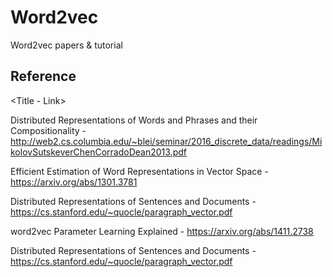 # Word2vec
Word2vec papers &amp; tutorial

## Reference
\<Title - Link>

Distributed Representations of Words and Phrases and their Compositionality - http://web2.cs.columbia.edu/~blei/seminar/2016_discrete_data/readings/MikolovSutskeverChenCorradoDean2013.pdf

Efficient Estimation of Word Representations in Vector Space - https://arxiv.org/abs/1301.3781

Distributed Representations of Sentences and Documents - https://cs.stanford.edu/~quocle/paragraph_vector.pdf

word2vec Parameter Learning Explained - https://arxiv.org/abs/1411.2738

Distributed Representations of Sentences and Documents - https://cs.stanford.edu/~quocle/paragraph_vector.pdf

